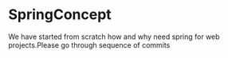 # SpringConcept
We have started from scratch how and why need spring for web projects.Please go through sequence of commits
